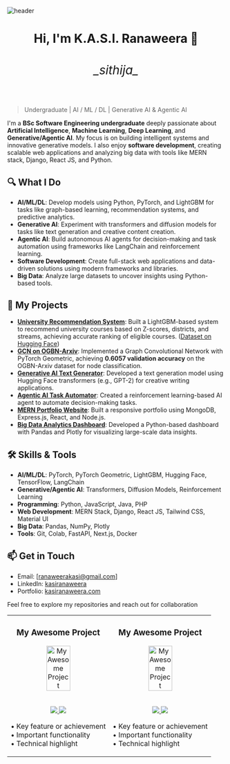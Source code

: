 ![header](https://capsule-render.vercel.app/api?type=waving&color=timeGradient&height=200&section=header&text=Hi%2C%20I%27m%20K.A.S.I.%20Ranaweera%20👋&fontSize=50&animation=scaleIn&fontAlignY=35&desc=_sithija_&descSize=20&descAlignY=55&descAlign=50)


<div align="center">

<h1 > Hi, I'm K.A.S.I. Ranaweera 👋<br>
  <span><h6>_sithija_</span><br></h1>

</div>

> Undergraduate | AI / ML / DL | Generative AI & Agentic AI

I'm a **BSc Software Engineering undergraduate** deeply passionate about **Artificial Intelligence**, **Machine Learning**, **Deep Learning**, and **Generative/Agentic AI**. My focus is on building intelligent systems and innovative generative models. I also enjoy **software development**, creating scalable web applications and analyzing big data with tools like MERN stack, Django, React JS, and Python. 

## 🔍 What I Do
- **AI/ML/DL**: Develop models using Python, PyTorch, and LightGBM for tasks like graph-based learning, recommendation systems, and predictive analytics.
- **Generative AI**: Experiment with transformers and diffusion models for tasks like text generation and creative content creation.
- **Agentic AI**: Build autonomous AI agents for decision-making and task automation using frameworks like LangChain and reinforcement learning.
- **Software Development**: Create full-stack web applications and data-driven solutions using modern frameworks and libraries.
- **Big Data**: Analyze large datasets to uncover insights using Python-based tools.

## 🚀 My Projects
- **[University Recommendation System](https://github.com/yourusername/university-recommendation-system)**: Built a LightGBM-based system to recommend university courses based on Z-scores, districts, and streams, achieving accurate ranking of eligible courses. ([Dataset on Hugging Face](https://huggingface.co/datasets/yourdataset))
- **[GCN on OGBN-Arxiv](https://github.com/yourusername/gcn-ogbn-arxiv)**: Implemented a Graph Convolutional Network with PyTorch Geometric, achieving **0.6057 validation accuracy** on the OGBN-Arxiv dataset for node classification.
- **[Generative AI Text Generator](https://github.com/yourusername/generative-ai-text)**: Developed a text generation model using Hugging Face transformers (e.g., GPT-2) for creative writing applications.
- **[Agentic AI Task Automator](https://github.com/yourusername/agentic-ai-automator)**: Created a reinforcement learning-based AI agent to automate decision-making tasks.
- **[MERN Portfolio Website](https://github.com/yourusername/mern-portfolio)**: Built a responsive portfolio using MongoDB, Express.js, React, and Node.js.
- **[Big Data Analytics Dashboard](https://github.com/yourusername/big-data-dashboard)**: Developed a Python-based dashboard with Pandas and Plotly for visualizing large-scale data insights.

## 🛠️ Skills & Tools
- **AI/ML/DL**: PyTorch, PyTorch Geometric, LightGBM, Hugging Face, TensorFlow, LangChain
- **Generative/Agentic AI**: Transformers, Diffusion Models, Reinforcement Learning
- **Programming**: Python, JavaScript, Java, PHP
- **Web Development**: MERN Stack, Django, React JS, Tailwind CSS, Material UI
- **Big Data**: Pandas, NumPy, Plotly
- **Tools**: Git, Colab, FastAPI, Next.js, Docker

## 📫 Get in Touch
- Email: [ranaweerakasi@gmail.com]
- LinkedIn: [kasiranaweera](https://linkedin.com/in/yourprofile)
- Portfolio: [kasiranaweera.com](https://yourusername.github.io)

Feel free to explore my repositories and reach out for collaboration

<!-- Featured Projects Section -->
<table>
<tr>
<td width="50%">
<h3 align="center">My Awesome Project</h3>
<div align="center">  
<a href="#" target="_blank">
<img src="/path/to/project.png" width="50%" alt="My Awesome Project"/>
</a>
<br>
<br>
<p>
<a href="#" target="_blank">
<img src="https://img.shields.io/badge/View_on_GitHub-2ea44f?style=for-the-badge&logo=github"/>
</a>
<a href="#" target="_blank">
<img src="https://img.shields.io/badge/Live_Demo-brightgreen?style=for-the-badge&logo=vercel"/>
</a>
</p>
<p align="left">
• Key feature or achievement<br>
• Important functionality<br>
• Technical highlight
</p>
</div>
</td>
<td width="50%">
<h3 align="center">My Awesome Project</h3>
<div align="center">  
<a href="#" target="_blank">
<img src="/path/to/project.png" width="50%" alt="My Awesome Project"/>
</a>
<br>
<br>
<p>
<a href="#" target="_blank">
<img src="https://img.shields.io/badge/View_on_GitHub-2ea44f?style=for-the-badge&logo=github"/>
</a>
<a href="#" target="_blank">
<img src="https://img.shields.io/badge/Live_Demo-brightgreen?style=for-the-badge&logo=vercel"/>
</a>
</p>
<p align="left">
• Key feature or achievement<br>
• Important functionality<br>
• Technical highlight
</p>
</div>
</td>
</tr>
</table>
